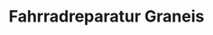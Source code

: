 ---
title: "Fahrradreparatur Graneis"
url: /teutschenthal/fahrradreparatur-graneis/
shop: Fahrrad
---